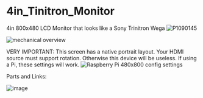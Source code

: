 # 4in_Tinitron_Monitor
4in 800x480 LCD Monitor that looks like a Sony Trinitron Wega
![P1090145](https://github.com/retrobuiltRyan/4in_Tinitron_Monitor/assets/68818321/629bee7f-2670-4935-8b99-f43e5b158e72)

![mechanical overview](https://github.com/retrobuiltRyan/4in_Tinitron_Monitor/assets/68818321/26e5e70a-a77e-401c-b5ac-0600a3bd71c7)

VERY IMPORTANT: This screen has a native portrait layout. Your HDMI source must support rotation. Otherwise this device will be useless.
If using a Pi, these settings will work.
![Raspberry Pi 480x800 config settings](https://github.com/retrobuiltRyan/4in_Tinitron_Monitor/assets/68818321/b2aaa246-13f5-4883-a272-f8ec101952cb)

Parts and Links:

![image](https://github.com/retrobuiltRyan/4in_Tinitron_Monitor/assets/68818321/446b36c9-a72b-422a-af79-9c91d751aaa5)


